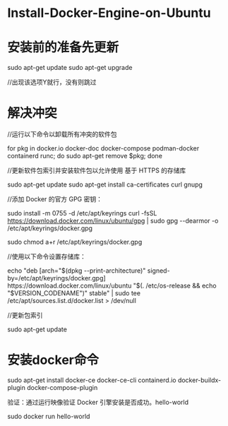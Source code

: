 # Install-Docker-Engine-on-Ubuntu

# 安装前的准备先更新

  sudo apt-get update
  sudo apt-get upgrade
  
  //出现该选项Y就行，没有则跳过
  
# 解决冲突
  //运行以下命令以卸载所有冲突的软件包
  
  for pkg in docker.io docker-doc docker-compose podman-docker containerd runc; do sudo apt-get remove $pkg; done
  
  //更新软件包索引并安装软件包以允许使用 基于 HTTPS 的存储库
  
  sudo apt-get update
  sudo apt-get install ca-certificates curl gnupg
  
  //添加 Docker 的官方 GPG 密钥：
  
  sudo install -m 0755 -d /etc/apt/keyrings
  curl -fsSL https://download.docker.com/linux/ubuntu/gpg | sudo gpg --dearmor -o /etc/apt/keyrings/docker.gpg
  
  sudo chmod a+r /etc/apt/keyrings/docker.gpg
  
  //使用以下命令设置存储库：
  
  echo 
  "deb [arch="$(dpkg --print-architecture)" signed-by=/etc/apt/keyrings/docker.gpg] https://download.docker.com/linux/ubuntu 
  "$(. /etc/os-release && echo "$VERSION_CODENAME")" stable" | 
  sudo tee /etc/apt/sources.list.d/docker.list > /dev/null

  //更新包索引
  
  sudo apt-get update


# 安装docker命令

  sudo apt-get install docker-ce docker-ce-cli containerd.io docker-buildx-plugin docker-compose-plugin
  
  验证：通过运行映像验证 Docker 引擎安装是否成功。hello-world
  
  sudo docker run hello-world

